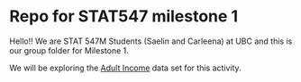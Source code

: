 
# Repo for STAT547 milestone 1


Hello!! We are STAT 547M Students (Saelin and Carleena) at UBC and this is our group folder for Milestone 1.

We will be exploring the [Adult Income](https://archive.ics.uci.edu/ml/datasets/adult) data set for this activity.

